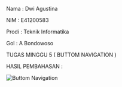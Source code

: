 Nama  : Dwi Agustina

NIM   : E41200583

Prodi : Teknik Informatika

Gol   : A Bondowoso

TUGAS MINGGU 5 ( BUTTOM NAVIGATION )

HASIL PEMBAHASAN :

![Buttom Navigation](https://user-images.githubusercontent.com/80673338/137072933-56c45815-513a-4d47-bb9a-8a5a99e939e8.png)
